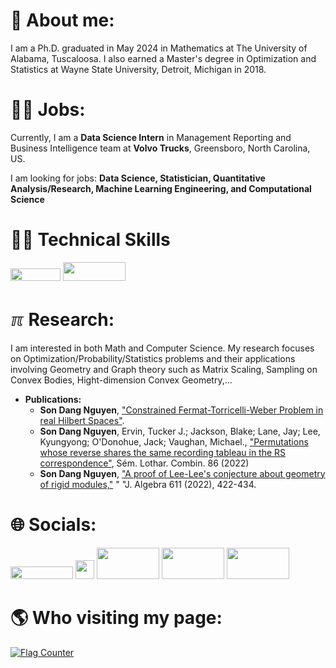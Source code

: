 # 🧐 About me:
I am a Ph.D. graduated in May 2024 in Mathematics at The University of Alabama, Tuscaloosa. I also earned a Master's degree in Optimization and Statistics at Wayne State University, Detroit, Michigan in 2018.

# 👨‍💻 Jobs:
Currently, I am a **Data Science Intern** in Management Reporting and Business Intelligence team at **Volvo Trucks**, Greensboro, North Carolina, US.

I am looking for jobs: **Data Science, Statistician, Quantitative Analysis/Research, Machine Learning Engineering, and Computational Science**

# 🧑‍💻 Technical Skills
<img src="https://camo.githubusercontent.com/0562f16a4ae7e35dae6087bf8b7805fb7e664a9e7e20ae6d163d94e56b94f32d/68747470733a2f2f696d672e736869656c64732e696f2f62616467652f707974686f6e2d3336373041303f7374796c653d666f722d7468652d6261646765266c6f676f3d707974686f6e266c6f676f436f6c6f723d666664643534" width="80" height="20"> <img src="https://github.com/nguyendangson/nguyendangson/assets/33495366/e56be1af-9b3d-47ea-91e4-080616e436a5" width="100" height="30">


# ℼ Research:
I am interested in both Math and Computer Science. My research focuses on Optimization/Probability/Statistics problems and their applications involving Geometry and Graph theory such as Matrix Scaling, Sampling on Convex Bodies, Hight-dimension Convex Geometry,...

- **Publications:**
  - **Son Dang Nguyen**, [\"Constrained Fermat-Torricelli-Weber Problem in real Hilbert Spaces\"](https://arxiv.org/pdf/1806.04296.pdf).
  - **Son Dang Nguyen**, Ervin, Tucker J.; Jackson, Blake; Lane, Jay; Lee, Kyungyong; O'Donohue, Jack; Vaughan, Michael., [\"Permutations whose reverse shares the same recording tableau in the RS correspondence\"](https://www.mat.univie.ac.at/~slc/wpapers/s86jackson.pdf), Sém. Lothar. Combin. 86 (2022)
  - **Son Dang Nguyen**, [\"A proof of Lee-Lee's conjecture about geometry of rigid modules,\"](https://id.elsevier.com/as/authorization.oauth2?platSite=SD%2Fscience&scope=openid%20email%20profile%20els_auth_info%20els_idp_info%20els_idp_analytics_attrs%20els_sa_discover%20urn%3Acom%3Aelsevier%3Aidp%3Apolicy%3Aproduct%3Ainst_assoc&response_type=code&redirect_uri=https%3A%2F%2Fwww.sciencedirect.com%2Fuser%2Fidentity%2Flanding&authType=SINGLE_SIGN_IN&prompt=login&client_id=SDFE-v3&state=retryCounter%3D0%26csrfToken%3Dcab0d417-ad7d-4f7d-85af-40abe8472ce8%26idpPolicy%3Durn%253Acom%253Aelsevier%253Aidp%253Apolicy%253Aproduct%253Ainst_assoc%26returnUrl%3D%252Fscience%252Farticle%252Fabs%252Fpii%252FS0021869322004045%26prompt%3Dlogin%26cid%3Darp-3a4a63a7-8670-47dd-9b94-0c02e11738d6) " "J. Algebra 611 (2022), 422-434.

# 🌐 Socials:
[<img src="https://github.com/nguyendangson/nguyendangson/assets/33495366/cbb69cd4-ebca-45f7-a861-4dbb84da394d" width="100" height="20">](https://www.linkedin.com/in/son-nguyen-ph-d-023885124/)
[<img src="https://github.com/nguyendangson/nguyendangson/assets/33495366/27d743ec-c525-403a-a400-9d811e21134b" width="30" height="30">](https://www.researchgate.net/profile/Son-Nguyen-8)
[<img src="https://github.com/nguyendangson/nguyendangson/assets/33495366/15b82a13-5446-4dc8-917d-d97cff27e3a5" width="100" height="50">](https://scholar.google.com/citations?user=LABRWj0AAAAJ&hl=en)
[<img src="https://github.com/nguyendangson/nguyendangson/assets/33495366/4a545fd1-335b-442d-bf91-4ea48f6f6f29" width="100" height="50">](https://stackoverflow.com/users/9231101/nguyen-dang-son )
[<img src="https://github.com/nguyendangson/nguyendangson/assets/33495366/4a545fd1-335b-442d-bf91-4ea48f6f6f29" width="100" height="50">](https://stackoverflow.com/users/19303596/son-nguyen)

# 🌎 Who visiting my page:
<a href="https://info.flagcounter.com/xaga"><img src="https://s01.flagcounter.com/count2/xaga/bg_FFFFFF/txt_000000/border_CCCCCC/columns_3/maxflags_20/viewers_0/labels_1/pageviews_1/flags_0/percent_0/" alt="Flag Counter" border="0"></a>



